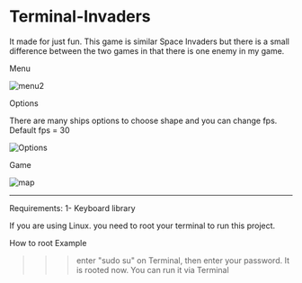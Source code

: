 # Terminal-Invaders
 It made for just fun. This game is similar Space Invaders but there is a small difference between the two games in that there is one enemy in my game.

Menu

![menu2](https://user-images.githubusercontent.com/73202042/151682780-81bb23d2-0759-4ec6-b132-e033ff4533cc.PNG)


Options

There are many ships options to choose shape and you can change fps. Default fps = 30


![Options](https://user-images.githubusercontent.com/73202042/151682788-f5aef7fa-96db-4941-8522-72b33e828ac1.PNG)

Game


![map](https://user-images.githubusercontent.com/73202042/151682791-65d8d3d2-fe23-40c6-b403-71b39cebdbd1.PNG)



-------------------------------------------------------------------------------------
Requirements:
1- Keyboard library

If you are using Linux. you need to root your terminal to run this project.

How to root
Example

>>> enter "sudo su" on Terminal, 
>>> then enter your password.
>>> It is rooted now.
>>> You can run it via Terminal
